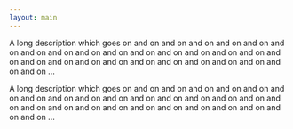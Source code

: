 ```yaml
---
layout: main
---
```


A long description which goes on and on and on and on and on and on and on and on and on and on and on and on and on and on and on and on and on and on and on and on and on and on and on and on and on and on and on and on ...

A long description which goes on and on and on and on and on and on and on and on and on and on and on and on and on and on and on and on and on and on and on and on and on and on and on and on and on and on and on and on ...
